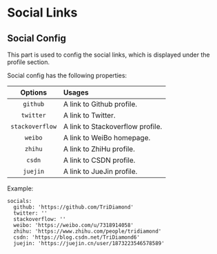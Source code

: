 # Social Links

## Social Config

This part is used to config the social links, which is displayed under the profile section.

Social config has the following properties:

|     Options     | Usages                           |
| :-------------: | :------------------------------- |
|    `github`     | A link to Github profile.        |
|    `twitter`    | A link to Twitter.               |
| `stackoverflow` | A link to Stackoverflow profile. |
|     `weibo`     | A link to WeiBo homepage.        |
|     `zhihu`     | A link to ZhiHu profile.         |
|     `csdn`      | A link to CSDN profile.          |
|    `juejin`     | A link to JueJin profile.        |

Example:

```yaml:no-line-numbers
socials:
  github: 'https://github.com/TriDiamond'
  twitter: ''
  stackoverflow: ''
  weibo: 'https://weibo.com/u/7318914058'
  zhihu: 'https://www.zhihu.com/people/tridiamond'
  csdn: 'https://blog.csdn.net/TriDiamond6'
  juejin: 'https://juejin.cn/user/1873223546578589'
```
